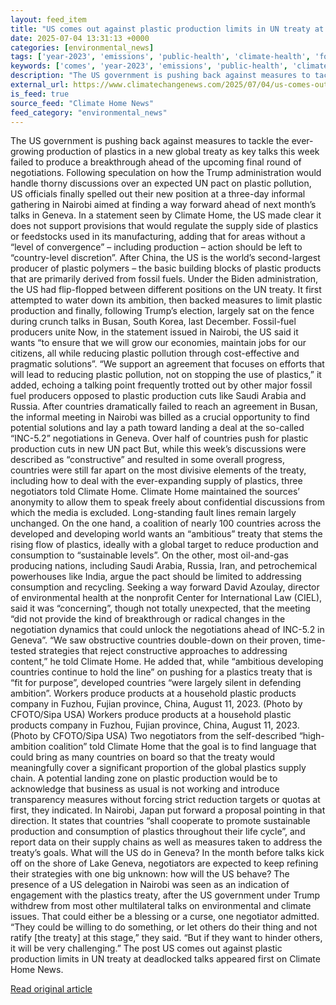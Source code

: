 ```yaml
---
layout: feed_item
title: "US comes out against plastic production limits in UN treaty at deadlocked talks"
date: 2025-07-04 13:31:13 +0000
categories: [environmental_news]
tags: ['year-2023', 'emissions', 'public-health', 'climate-health', 'fossil-fuels']
keywords: ['comes', 'year-2023', 'emissions', 'public-health', 'climate-health', 'plastic', 'against', 'fossil-fuels']
description: "The US government is pushing back against measures to tackle the ever-growing production of plastics in a new global treaty as key talks this week failed to ..."
external_url: https://www.climatechangenews.com/2025/07/04/us-comes-out-against-plastic-production-limits-in-un-treaty-at-deadlocked-talks/
is_feed: true
source_feed: "Climate Home News"
feed_category: "environmental_news"
---
```


The US government is pushing back against measures to tackle the ever-growing production of plastics in a new global treaty as key talks this week failed to produce a breakthrough ahead of the upcoming final round of negotiations. Following speculation on how the Trump administration would handle thorny discussions over an expected UN pact on plastic pollution, US officials finally spelled out their new position at a three-day informal gathering in Nairobi aimed at finding a way forward ahead of next month’s talks in Geneva. In a statement seen by Climate Home, the US made clear it does not support provisions that would regulate the supply side of plastics or feedstocks used in its manufacturing, adding that for areas without a “level of convergence” &#8211; including production &#8211; action should be left to “country-level discretion”. After China, the US is the world’s second-largest producer of plastic polymers &#8211; the basic building blocks of plastic products that are primarily derived from fossil fuels. Under the Biden administration, the US had flip-flopped between different positions on the UN treaty. It first attempted to water down its ambition, then backed measures to limit plastic production and finally, following Trump’s election, largely sat on the fence during crunch talks in Busan, South Korea, last December. Fossil-fuel producers unite Now, in the statement issued in Nairobi, the US said it wants “to ensure that we will grow our economies, maintain jobs for our citizens, all while reducing plastic pollution through cost-effective and pragmatic solutions”. “We support an agreement that focuses on efforts that will lead to reducing plastic pollution, not on stopping the use of plastics,” it added, echoing a talking point frequently trotted out by other major fossil fuel producers opposed to plastic production cuts like Saudi Arabia and Russia. After countries dramatically failed to reach an agreement in Busan, the informal meeting in Nairobi was billed as a crucial opportunity to find potential solutions and lay a path toward landing a deal at the so-called &#8220;INC-5.2&#8221; negotiations in Geneva. Over half of countries push for plastic production cuts in new UN pact But, while this week&#8217;s discussions were described as “constructive” and resulted in some overall progress, countries were still far apart on the most divisive elements of the treaty, including how to deal with the ever-expanding supply of plastics, three negotiators told Climate Home. Climate Home maintained the sources&#8217; anonymity to allow them to speak freely about confidential discussions from which the media is excluded. Long-standing fault lines remain largely unchanged. On the one hand, a coalition of nearly 100 countries across the developed and developing world wants an “ambitious” treaty that stems the rising flow of plastics, ideally with a global target to reduce production and consumption to “sustainable levels”. On the other, most oil-and-gas producing nations, including Saudi Arabia, Russia, Iran, and petrochemical powerhouses like India, argue the pact should be limited to addressing consumption and recycling. Seeking a way forward David Azoulay, director of environmental health at the nonprofit Center for International Law (CIEL), said it was “concerning”, though not totally unexpected, that the meeting “did not provide the kind of breakthrough or radical changes in the negotiation dynamics that could unlock the negotiations ahead of INC-5.2 in Geneva”. “We saw obstructive countries double-down on their proven, time-tested strategies that reject constructive approaches to addressing content,” he told Climate Home. He added that, while “ambitious developing countries continue to hold the line” on pushing for a plastics treaty that is “fit for purpose”, developed countries “were largely silent in defending ambition”. Workers produce products at a household plastic products company in Fuzhou, Fujian province, China, August 11, 2023. (Photo by CFOTO/Sipa USA) Workers produce products at a household plastic products company in Fuzhou, Fujian province, China, August 11, 2023. (Photo by CFOTO/Sipa USA) Two negotiators from the self-described &#8220;high-ambition coalition&#8221; told Climate Home that the goal is to find language that could bring as many countries on board so that the treaty would meaningfully cover a significant proportion of the global plastics supply chain. A potential landing zone on plastic production would be to acknowledge that business as usual is not working and introduce transparency measures without forcing strict reduction targets or quotas at first, they indicated. In Nairobi, Japan put forward a proposal pointing in that direction. It states that countries “shall cooperate to promote sustainable production and consumption of plastics throughout their life cycle”, and report data on their supply chains as well as measures taken to address the treaty’s goals. What will the US do in Geneva? In the month before talks kick off on the shore of Lake Geneva, negotiators are expected to keep refining their strategies with one big unknown: how will the US behave? The presence of a US delegation in Nairobi was seen as an indication of engagement with the plastics treaty, after the US government under Trump withdrew from most other multilateral talks on environmental and climate issues. That could either be a blessing or a curse, one negotiator admitted. &#8220;They could be willing to do something, or let others do their thing and not ratify [the treaty] at this stage,&#8221; they said. &#8220;But if they want to hinder others, it will be very challenging.&#8221; The post US comes out against plastic production limits in UN treaty at deadlocked talks appeared first on Climate Home News.

[Read original article](https://www.climatechangenews.com/2025/07/04/us-comes-out-against-plastic-production-limits-in-un-treaty-at-deadlocked-talks/)

